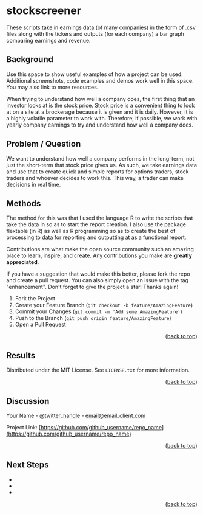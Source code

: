 # stockscreener

These scripts take in earnings data (of many companies) in the form of .csv files along with the tickers and outputs (for each company) a bar graph comparing earnings and revenue. 

<!-- USAGE EXAMPLES -->
## Background

Use this space to show useful examples of how a project can be used. Additional screenshots, code examples and demos work well in this space. You may also link to more resources.

When trying to understand how well a company does, the first thing that an investor looks at is the stock price. Stock price is a convenient thing to look at on a site at a brockerage because it is given and it is daily. However, it is a highly volatile parameter to work with. Therefore, if possible, we work with yearly company earnings to try and understand how well a company does. 


<!-- ROADMAP -->
## Problem / Question

We want to understand how well a company performs in the long-term, not just the short-term that stock price gives us. As such, we take earnings data and use that to create quick and simple reports for options traders, stock traders and whoever decides to work this. This way, a trader can make decisions in real time. 


<!-- CONTRIBUTING -->
## Methods

The method for this was that I used the language R to write the scripts that take the data in so as to start the report creation. I also use the package flextable (in R) as well as R programming so as to create the best of processing to data for reporting and outputting at as a functional report.

Contributions are what make the open source community such an amazing place to learn, inspire, and create. Any contributions you make are **greatly appreciated**.

If you have a suggestion that would make this better, please fork the repo and create a pull request. You can also simply open an issue with the tag "enhancement".
Don't forget to give the project a star! Thanks again!

1. Fork the Project
2. Create your Feature Branch (`git checkout -b feature/AmazingFeature`)
3. Commit your Changes (`git commit -m 'Add some AmazingFeature'`)
4. Push to the Branch (`git push origin feature/AmazingFeature`)
5. Open a Pull Request

<p align="right">(<a href="#readme-top">back to top</a>)</p>



<!-- LICENSE -->
## Results

Distributed under the MIT License. See `LICENSE.txt` for more information.

<p align="right">(<a href="#readme-top">back to top</a>)</p>



<!-- CONTACT -->
## Discussion

Your Name - [@twitter_handle](https://twitter.com/twitter_handle) - email@email_client.com

Project Link: [https://github.com/github_username/repo_name](https://github.com/github_username/repo_name)

<p align="right">(<a href="#readme-top">back to top</a>)</p>



<!-- ACKNOWLEDGMENTS -->
## Next Steps

* []()
* []()
* []()

<p align="right">(<a href="#readme-top">back to top</a>)</p>
